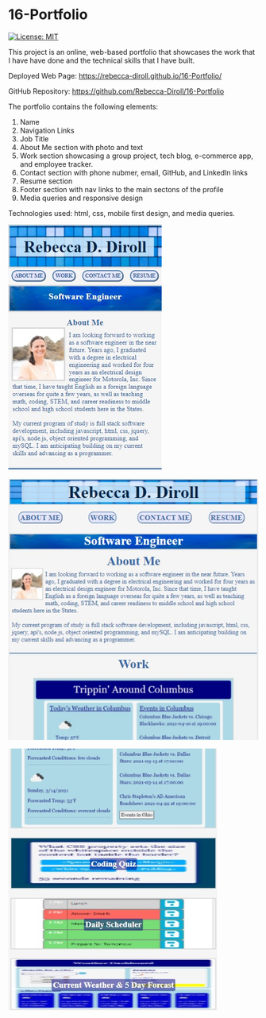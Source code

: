 # 16-Portfolio

[![License: MIT](https://img.shields.io/badge/License-MIT-yellow.svg)](https://opensource.org/licenses/MIT)


This project is an online, web-based portfolio that showcases the work that I have have done and the technical skills that I have built.

Deployed Web Page: https://rebecca-diroll.github.io/16-Portfolio/

GitHub Repository: https://github.com/Rebecca-Diroll/16-Portfolio

The portfolio contains the following elements:
1. Name
2. Navigation Links
3. Job Title
4. About Me section with photo and text
5. Work section showcasing a group project, tech blog, e-commerce app, and employee tracker. 
6. Contact section with phone nubmer, email, GitHub, and LinkedIn links
7. Resume section
8. Footer section with nav links to the main sectons of the profile
9. Media queries and responsive design

Technologies used: html, css, mobile first design, and media queries.

![image](/assets/images/profile-phone.jpg)

![image](/assets/images/profile-large1.jpg)

![image](/assets/images/profile-large2.jpg)